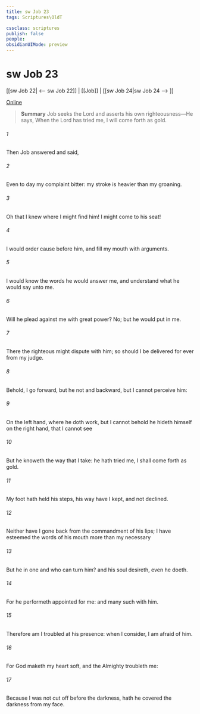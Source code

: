 ```yaml
---
title: sw Job 23
tags: Scriptures\OldT

cssclass: scriptures
publish: false
people:
obsidianUIMode: preview
---
```


# sw Job 23
[[sw Job 22| <-- sw Job 22]] | [[Job]] | [[sw Job 24|sw Job 24 --> ]]

[Online](https://churchofjesuschrist.org/study/scriptures/ot/job/23?lang=eng)

> __Summary__
Job seeks the Lord and asserts his own righteousness—He says, When the Lord has tried me, I will come forth as gold.

###### 1 
Then Job answered and said,

###### 2 
Even to day  my complaint bitter: my stroke is heavier than my groaning.

###### 3 
Oh that I knew where I might find him!  I might come  to his seat!

###### 4 
I would order  cause before him, and fill my mouth with arguments.

###### 5 
I would know the words  he would answer me, and understand what he would say unto me.

###### 6 
Will he plead against me with  great power? No; but he would put  in me.

###### 7 
There the righteous might dispute with him; so should I be delivered for ever from my judge.

###### 8 
Behold, I go forward, but he  not  and backward, but I cannot perceive him:

###### 9 
On the left hand, where he doth work, but I cannot behold  he hideth himself on the right hand, that I cannot see 

###### 10 
But he knoweth the way that I take:  he hath tried me, I shall come forth as gold.

###### 11 
My foot hath held his steps, his way have I kept, and not declined.

###### 12 
Neither have I gone back from the commandment of his lips; I have esteemed the words of his mouth more than my necessary 

###### 13 
But he  in one  and who can turn him? and  his soul desireth, even  he doeth.

###### 14 
For he performeth  appointed for me: and many such  with him.

###### 15 
Therefore am I troubled at his presence: when I consider, I am afraid of him.

###### 16 
For God maketh my heart soft, and the Almighty troubleth me:

###### 17 
Because I was not cut off before the darkness,  hath he covered the darkness from my face.

